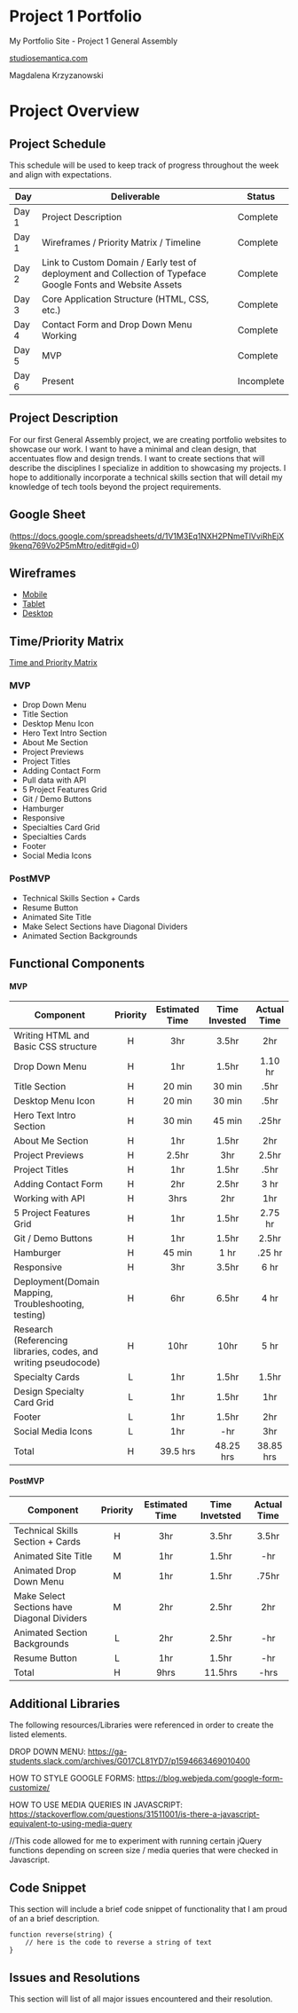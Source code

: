 # Project 1 Portfolio
My Portfolio Site - Project 1 General Assembly

[studiosemantica.com](https://studiosemantica.com)

Magdalena Krzyzanowski

# Project Overview

## Project Schedule

This schedule will be used to keep track of progress throughout the week and align with expectations.  

|  Day | Deliverable | Status
|---|---| ---|
|Day 1| Project Description | Complete
|Day 1| Wireframes / Priority Matrix / Timeline | Complete
|Day 2| Link to Custom Domain / Early test of deployment and Collection of Typeface Google Fonts and Website Assets | Complete
|Day 3| Core Application Structure (HTML, CSS, etc.) | Complete
|Day 4| Contact Form and Drop Down Menu Working | Complete
|Day 5| MVP | Complete
|Day 6| Present | Incomplete


## Project Description

For our first General Assembly project, we are creating portfolio websites to showcase our work. I want to have a minimal and clean design, that accentuates flow and design trends. I want to create sections that will describe the disciplines I specialize in addition to showcasing my projects. I hope to additionally incorporate a technical skills section that will detail my knowledge of tech tools beyond the project requirements.

## Google Sheet

(https://docs.google.com/spreadsheets/d/1V1M3Eq1NXH2PNmeTlVviRhEjX9kenq769Vo2P5mMtro/edit#gid=0) 

## Wireframes

- [Mobile](https://res.cloudinary.com/dinqukx6a/image/upload/v1594621147/Portfolio%20Project/Mobile_x8e5f4.png)
- [Tablet](https://res.cloudinary.com/dinqukx6a/image/upload/v1594621147/Portfolio%20Project/Tablet_h5sjgb.png)
- [Desktop](https://res.cloudinary.com/dinqukx6a/image/upload/v1594621147/Portfolio%20Project/Desktop_j5nkkh.png)


## Time/Priority Matrix 

[Time and Priority Matrix](https://res.cloudinary.com/dinqukx6a/image/upload/v1594644452/Portfolio%20Project/Time-Complexity-Graph/IMG-0557_hoeaiy.jpg)



### MVP

- Drop Down Menu
- Title Section
- Desktop Menu Icon
- Hero Text Intro Section
- About Me Section
- Project Previews
- Project Titles
- Adding Contact Form
- Pull data with API
- 5 Project Features Grid
- Git / Demo Buttons
- Hamburger
- Responsive
- Specialties Card Grid
- Specialties Cards
- Footer
- Social Media Icons

### PostMVP 

- Technical Skills Section + Cards
- Resume Button
- Animated Site Title
- Make Select Sections have Diagonal Dividers
- Animated Section Backgrounds


## Functional Components

#### MVP
| Component | Priority | Estimated Time | Time Invested | Actual Time |
| --- | :---: |  :---: | :---: | :---: |
| Writing HTML and Basic CSS structure | H | 3hr | 3.5hr | 2hr|
| Drop Down Menu | H | 1hr | 1.5hr | 1.10 hr|
| Title Section | H | 20 min | 30 min | .5hr|
| Desktop Menu Icon | H | 20 min | 30 min | .5hr|
| Hero Text Intro Section | H | 30 min | 45 min | .25hr|
| About Me Section | H | 1hr | 1.5hr | 2hr|
| Project Previews | H | 2.5hr | 3hr | 2.5hr|
| Project Titles | H | 1hr | 1.5hr | .5hr|
| Adding Contact Form | H | 2hr| 2.5hr | 3 hr |
| Working with API | H | 3hrs| 2hr | 1hr |
| 5 Project Features Grid | H | 1hr | 1.5hr | 2.75 hr|
| Git / Demo Buttons | H | 1hr | 1.5hr | 2.5hr|
| Hamburger | H | 45 min | 1 hr | .25 hr|
| Responsive | H | 3hr | 3.5hr | 6 hr|
| Deployment(Domain Mapping, Troubleshooting, testing) | H | 6hr | 6.5hr | 4 hr|
| Research (Referencing libraries, codes, and writing pseudocode) | H | 10hr | 10hr | 5 hr|
| Specialty Cards | L | 1hr | 1.5hr | 1.5hr|
| Design Specialty Card Grid | L | 1hr | 1.5hr | 1hr|
| Footer | L | 1hr | 1.5hr | 2hr|
| Social Media Icons | L | 1hr | -hr | 3hr|
| Total | H | 39.5 hrs| 48.25 hrs | 38.85 hrs |

#### PostMVP
| Component | Priority | Estimated Time | Time Invetsted | Actual Time |
| --- | :---: |  :---: | :---: | :---: |
| Technical Skills Section + Cards | H | 3hr | 3.5hr | 3.5hr|
| Animated Site Title | M | 1hr | 1.5hr | -hr|
| Animated Drop Down Menu | M | 1hr | 1.5hr | .75hr|
| Make Select Sections have Diagonal Dividers | M | 2hr | 2.5hr | 2hr|
| Animated Section Backgrounds | L | 2hr | 2.5hr | -hr|
| Resume Button | L | 1hr | 1.5hr | -hr|
| Total | H | 9hrs| 11.5hrs | -hrs |

## Additional Libraries
The following resources/Libraries were referenced in order to create the listed elements.

DROP DOWN MENU:
https://ga-students.slack.com/archives/G017CL81YD7/p1594663469010400

HOW TO STYLE GOOGLE FORMS:
https://blog.webjeda.com/google-form-customize/

HOW TO USE MEDIA QUERIES IN JAVASCRIPT:
https://stackoverflow.com/questions/31511001/is-there-a-javascript-equivalent-to-using-media-query

//This code allowed for me to experiment with running certain jQuery functions depending on screen size / media queries that were checked in Javascript. 

## Code Snippet

This section will include a brief code snippet of functionality that I am proud of an a brief description.  

```
function reverse(string) {
	// here is the code to reverse a string of text
}
```

## Issues and Resolutions
 This section will list of all major issues encountered and their resolution.
